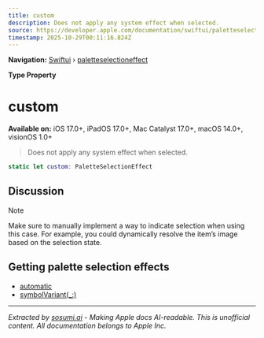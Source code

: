 ```yaml
---
title: custom
description: Does not apply any system effect when selected.
source: https://developer.apple.com/documentation/swiftui/paletteselectioneffect/custom
timestamp: 2025-10-29T00:11:16.824Z
---
```


**Navigation:** [Swiftui](/documentation/swiftui) › [paletteselectioneffect](/documentation/swiftui/paletteselectioneffect)

**Type Property**

# custom

**Available on:** iOS 17.0+, iPadOS 17.0+, Mac Catalyst 17.0+, macOS 14.0+, visionOS 1.0+

> Does not apply any system effect when selected.

```swift
static let custom: PaletteSelectionEffect
```

## Discussion

> [!NOTE]
> Make sure to manually implement a way to indicate selection when using this case. For example, you could dynamically resolve the item’s image based on the selection state.

## Getting palette selection effects

- [automatic](/documentation/swiftui/paletteselectioneffect/automatic)
- [symbolVariant(_:)](/documentation/swiftui/paletteselectioneffect/symbolvariant(_:))

---

*Extracted by [sosumi.ai](https://sosumi.ai) - Making Apple docs AI-readable.*
*This is unofficial content. All documentation belongs to Apple Inc.*
